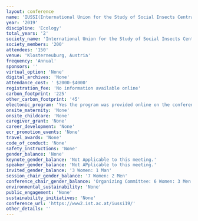 ```yaml
---
layout: conference 
name: 'IUSSI(International Union for the Study of Social Insects Central European) Meeting'
year: '2019'
discipline: 'Ecology'
total_years: '2'
society_name: 'International Union for the Study of Social Insects Central European'
society_members: '200'
attendees: '150'
venue: 'Klosterneuburg, Austria'
frequency: 'Annual'
sponsors: ''
virtual_option: 'None'
digital_archives: 'None'
attendance_cost: ' $2000-$4000'
registration_fee: 'No information available online'
carbon_footprint: '225'
other_carbon_footprint: '45'
electonic_program: 'Yes the program was provided online on the conference website.'
onsite_maternity: 'None'
onsite_childcare: 'None'
caregiver_grant: 'None'
career_development: 'None'
ecr_promotion_events: 'None'
travel_awards: 'None'
code_of_conduct: 'None'
safety_instructions: 'None'
gender_balance: 'None'
keynote_gender_balance: 'Not Applicable to this meeting.'
speaker_gender_balance: 'Not APplicable to this meeting.'
invited_gender_balance: '3 Women: 1 Man'
session_chair_gender_balance: '7 Women: 2 Men'
conference_chair_gender_balance: 'Organizing Committee: 6 Women: 3 Men'
environmental_sustainability: 'None'
public_engagement: 'None'
sustainability_initiatives: 'None'
conference_url: 'https://www2.ist.ac.at/iussi19/'
other_details: ''
---
```

